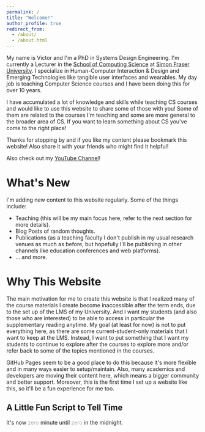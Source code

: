 ```yaml
---
permalink: /
title: "Welcome!"
author_profile: true
redirect_from: 
  - /about/
  - /about.html
---
```


My name is Victor and I'm a PhD in Systems Design Engineering. I'm currently a Lecturer in the [School of Computing Science](https://www.sfu.ca/computing.html) at [Simon Fraser University](https://www.sfu.ca/). I specialize in Human-Computer Interaction & Design and Emerging Technologies like tangible user interfaces and wearables. My day job is teaching Computer Science courses and I have been doing this for over 10 years.

I have accumulated a lot of knowledge and skills while teaching CS courses and would like to use this website to share some of those with you! Some of them are related to the courses I'm teaching and some are more general to the broader area of CS. If you want to learn something about CS you've come to the right place!

Thanks for stopping by and if you like my content please bookmark this website! Also share it with your friends who might find it helpful!

Also check out my [YouTube Channel](https://www.youtube.com/@CompSciwithDrVictor)!

What's New
======
I'm adding new content to this website regularly. Some of the things include:
- Teaching (this will be my main focus here, refer to the next section for more details).
- Blog Posts of random thoughts.
- Publications (as a teaching faculty I don't publish in my usual research venues as much as before, but hopefully I'll be publishing in other channels like education conferences and web platforms).
- ... and more.

Why This Website
======
The main motivation for me to create this website is that I realized many of the course materials I create become inaccessible after the term ends, due to the set up of the LMS of my University. And I want my students (and also those who are interested) to be able to access in particular the supplementary reading anytime. My goal (at least for now) is not to put everything here, as there are some current-student-only materials that I want to keep at the LMS. Instead, I want to put something that I want my students to continue to explore after the courses to explore more and/or refer back to some of the topics mentioned in the courses.

GitHub Pages seem to be a good place to do this because it's more flexible and in many ways easier to setup/maintain. Also, many academics and developers are moving their content here, which means a bigger community and better support. Moreover, this is the first time I set up a website like this, so it'll be a fun experience for me too.

A Little Fun Script to Tell Time
------
<font id="timeString">It's now <font color="#afafaf">zero</font> minute until <font color="#afafaf">zero</font> in the midnight.</font>
<script>
/*reference: rossgoodwin.com/clock*/

var numToText = 
[ "zero", "one", "two", "three", "four", "five", "six", "seven", "eight", "nine", "ten", "eleven", "twelve", "thirteen", "fourteen", "fifteen", "sixteen", "seventeen", "eighteen", "nineteen", "twenty" ];

var fontTagFront = "<font color=\"afafaf\">";
var fontTagBack = "</font>";

function startTime() {
        var today = new Date();
        var h = today.getHours();
        var m = today.getMinutes();
        document.getElementById("timeString").innerHTML = "It\'s now ";
        if (m === 0) {/*it's the o'clock*/
                document.getElementById("timeString").innerHTML += ctt0(h, m);
        } else if (m > 0 && m < 15) {
                document.getElementById("timeString").innerHTML += ctt1(h, m);
        } else if (m === 15) {/*it's the quarter-past*/
                document.getElementById("timeString").innerHTML += ctt2(h, m);
        } else if (m > 15 && m < 30) {
                document.getElementById("timeString").innerHTML += ctt3(h, m);
        } else if (m === 30) {/*it's the half-past*/
                document.getElementById("timeString").innerHTML += ctt4(h, m);
        } else if (m > 30 && m < 45) {
                document.getElementById("timeString").innerHTML += ctt3(h, m);
        } else if (m === 45) {/*it's the quarter-to*/
                document.getElementById("timeString").innerHTML += ctt6(h, m);
        } else if (m > 45 && m <= 49) {
                document.getElementById("timeString").innerHTML += ctt3(h, m);
        } else {
                document.getElementById("timeString").innerHTML += ctt8(h, m);
        }
        document.getElementById("timeString").innerHTML += ".";
}

/*the o'clock case*/
function ctt0(hour, minute) {
        var timeStr = "";

        if (hour === 0) {
                timeStr = "midnight";
        } else if (hour === 12) {
                timeStr = "noon";
        } else {
                var hr = hour;
                if (hour > 12) {
                        hr = hour - 12;
                }
                timeStr += fontTagFront + numToText[hr] + fontTagBack;
        }

        /*neither midnight nor noon*/
        if (hour != 0 && hour != 12) {
                timeStr += " o\'clock";
                
                if (hour < 12) {
                        timeStr += " in the morning";
                } else if (hour > 17) {
                        timeStr += " in the evening";
                } else {
                        timeStr += " in the afternoon";
                }
        }

        return timeStr;
}

/*the x-minutes-past-hour case*/
function ctt1(hour, minute) {
        var timeStr = "";
        
        /*timeStr += minute;*/
        if (minute <= 20) {
                timeStr += fontTagFront + numToText[minute] + fontTagBack;
         } else if (minute < 30) {
                timeStr += fontTagFront + "twenty-"+numToText[minute%10] + fontTagBack;
         } else if (minute === 30) {
                timeStr += fontTagFront + "thirty" + fontTagBack;
         } else if (minute < 40) {
                timeStr += fontTagFront + "thirty-"+numToText[minute%10] + fontTagBack;
         } else if (minute === 40) {
                timeStr += fontTagFront + "forty" + fontTagBack;
         } else if (minute < 50) {
                timeStr += fontTagFront + "forty-"+numToText[minute%10] + fontTagBack;
         } else if (minute === 50) {
                timeStr += fontTagFront + "fifty" + fontTagBack;
         } else {
                timeStr += fontTagFront + "fifty-"+numToText[minute%10] + fontTagBack;
         }

        if (minute === 1) {/*singular*/
                timeStr += " minute";
        } else {/*plural*/
                timeStr += " minutes";
        }

        if (Math.random() >= 0.5) {
                timeStr += " past";
        } else {
                timeStr += " after";
        }

        if (hour === 0) {/*midnight*/
                timeStr += " midnight";
        } else if (hour === 12) {/*noon*/
                timeStr += " noon";
        } else {
                var hr = hour;
                if (hour > 12) {
                        hr = hour - 12;
                }
                timeStr += fontTagFront + " " + numToText[hr] + fontTagBack;
        }

        if (hour != 0 && hour != 12) {
                if (hour < 12) {
                        timeStr += " in the morning";
                } else if (hour > 17) {
                        timeStr += " in the evening";
                } else {
                        timeStr += " in the afternoon";
                }
        }
        
        return timeStr;
}

/*the quarter-past-hour case*/
function ctt2(hour, minute) {
        var timeStr = "";

        timeStr += fontTagFront + "a quarter" + fontTagBack;

        if (Math.random() >= 0.5) {
                timeStr += " past";
        } else {
                timeStr += " after";
        }

        if (hour === 0) {
                timeStr += " midnight"; 
        }
        else if (hour === 12) {
                timeStr += " noon";
        }
        else {
                var hr = hour;
                if (hour > 12) {
                        hr = hour - 12;
                }
                timeStr += fontTagFront + " " + numToText[hr] + fontTagBack;
        }

        if (hour != 0 && hour != 12) {

                if (hour < 12) {
                        timeStr += " in the morning";
                } 
                else if (hour > 17) {
                        timeStr += " in the evening";
                }
                else {
                        timeStr += " in the afternoon";
                }
        }

        return timeStr;
}

/*the hour-minute case*/
function ctt3(hour, minute) {
        var timeStr = "";

        var hr = hour;
        if (hour === 0) {
                hr = 12;
        } else if (hour > 12) {
                hr = hour - 12;
        }
        timeStr += fontTagFront + numToText[hr] + fontTagBack;

        if (minute <= 20) {
                timeStr += fontTagFront + " " + numToText[minute] + fontTagBack;
         } else if (minute < 30) {
                timeStr += fontTagFront + " twenty-"+numToText[minute%10] + fontTagBack;
         } else if (minute === 30) {
                timeStr += fontTagFront + " thirty" + fontTagBack ;
         } else if (minute < 40) {
                timeStr += fontTagFront + " thirty-"+numToText[minute%10] + fontTagBack;
         } else if (minute === 40) {
                timeStr += fontTagFront + " forty" + fontTagBack;
         } else if (minute < 50) {
                timeStr += fontTagFront + " forty-"+numToText[minute%10] + fontTagBack;
         } else if (minute === 50) {
                timeStr += fontTagFront + " fifty" + fontTagBack;
         } else {
                timeStr += fontTagFront + " fifty-"+numToText[minute%10] + fontTagBack;
         }

        if (hour != 0 && hour != 12) {
                if (hour < 12) {
                        timeStr += " in the morning";
                } 
                else if (hour > 17) {
                        timeStr += " in the evening";
                }
                else {
                        timeStr += " in the afternoon";
                }
        }
        else {
                if (hour === 0) {
                        timeStr += " ante meridiem";
                } 
                else if (hour === 12) {
                        timeStr += " post meridiem";
                }
        }

        return timeStr;
}

/*the half-past case*/
function ctt4(hour, minute) {
        var timeStr = "";

        timeStr += fontTagFront + "half past" + fontTagBack;

        if (hour === 0) {
                timeStr += " midnight";    
        }
        else if (hour === 12) {
                timeStr += " noon";
        }
        else {
                var hr = hour;
                if (hour > 12) {
                        hr = hour - 12;
                }
                timeStr += fontTagFront + " " + numToText[hr] + fontTagBack;
        }

        if (hour != 0 && hour != 12) {

                if (hour < 12) {
                        timeStr += " in the morning";
                } 
                else if (hour > 17) {
                        timeStr += " in the evening";
                }
                else {
                        timeStr += " in the afternoon";
                }
        }

        return timeStr;
}

/*the quater-to-hour case*/
function ctt6(hour, minute) {
        var timeStr = "";

        timeStr += fontTagFront + "a quarter" + fontTagBack;

        if (Math.random() >= 0.5) {
                timeStr += " until";
        } else {
                timeStr += " to";
        }

        if (hour === 11) {
                timeStr += " noon";
        }
        else if (hour === 23) {
                timeStr += " midnight";
        }
        else {
                var hr = hour + 1;
                if (hour > 11) {
                        hr = hour - 11;
                }
                timeStr += fontTagFront + " " + numToText[hr] + fontTagBack;

                if (hour <= 10) {
                        timeStr += " in the morning";
                } else if (hour >= 17) {
                        timeStr += " in the evening";
                } else {
                        timeStr += " in the afternoon";
                }
        }

        return timeStr;
}

/*the x-minutes-to-hour case*/
function ctt8(hour, minute) {
        var timeStr = "";

        timeStr += fontTagFront + numToText[(60-minute)] + fontTagBack;

        if (minute === 59) {
                timeStr += " minute";
        } else {
                timeStr += " minutes";
        }

        if (Math.random() >= 0.5) {
                timeStr += " until";
        } else {
                timeStr += " to";
        }

        if (hour === 11) {
                timeStr += " noon";
        }
        else if (hour === 23) {
                timeStr += " midnight";
        }
        else {
                var hr = hour + 1;
                if (hour > 11) {
                        hr = hour - 11;
                }
                timeStr += fontTagFront + " " + numToText[hr] + fontTagBack;

                if (hour <= 10) {
                        timeStr += " in the morning";
                } else if (hour >= 17) {
                        timeStr += " in the evening";
                } else {
                        timeStr += " in the afternoon";
                }
        }

        return timeStr;
}

/*iterate and update time if the minute is changed*/
function checkMinute() {
        var minute = new Date().getMinutes();
        if (minute != currentMinute) {
                currentMinute = minute;
                startTime();
        }
}

/*set the minute when the page loads*/
var currentMinute = new Date().getMinutes();

(function() {
        startTime();
        setInterval(checkMinute, 30000); /*run every 30 secs*/
} ());

</script>